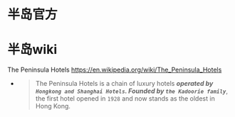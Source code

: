 
# 半岛官方

# 半岛wiki

The Peninsula Hotels https://en.wikipedia.org/wiki/The_Peninsula_Hotels
- > The Peninsula Hotels is a chain of luxury hotels ***operated by `Hongkong and Shanghai Hotels`. Founded by `the Kadoorie family`***, the first hotel opened in `1928` and now stands as the oldest in Hong Kong.
